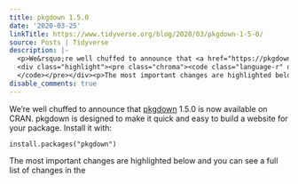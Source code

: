 ```yaml
---
title: pkgdown 1.5.0
date: '2020-03-25'
linkTitle: https://www.tidyverse.org/blog/2020/03/pkgdown-1-5-0/
source: Posts | Tidyverse
description: |-
  <p>We&rsquo;re well chuffed to announce that <a href="https://pkgdown.r-lib.org/" target="_blank" rel="noopener">pkgdown</a> 1.5.0 is now available on CRAN. pkgdown is designed to make it quick and easy to build a website for your package. Install it with:</p>
  <div class="highlight"><pre class="chroma"><code class="language-r" data-lang="r"><span class="nf">install.packages</span><span class="p">(</span><span class="s">&#34;pkgdown&#34;</span><span class="p">)</span>
  </code></pre></div><p>The most important changes are highlighted below and you can see a full list of changes in the <a ...
disable_comments: true
---
```

<p>We&rsquo;re well chuffed to announce that <a href="https://pkgdown.r-lib.org/" target="_blank" rel="noopener">pkgdown</a> 1.5.0 is now available on CRAN. pkgdown is designed to make it quick and easy to build a website for your package. Install it with:</p>
<div class="highlight"><pre class="chroma"><code class="language-r" data-lang="r"><span class="nf">install.packages</span><span class="p">(</span><span class="s">&#34;pkgdown&#34;</span><span class="p">)</span>
</code></pre></div><p>The most important changes are highlighted below and you can see a full list of changes in the <a ...